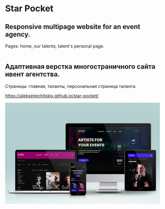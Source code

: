 # Star Pocket

## Responsive multipage website for an event agency.
Pages: home, our talents, talent's personal page.
<br>
<br>

## Адаптивная верстка многостраничного сайта ивент агентства.
Страницы: главная, таланты, персональная страница таланта.

https://alekseirechitskiy.github.io/star-pocket/

<img src="./star-pocket_mockup_700.jpg">
